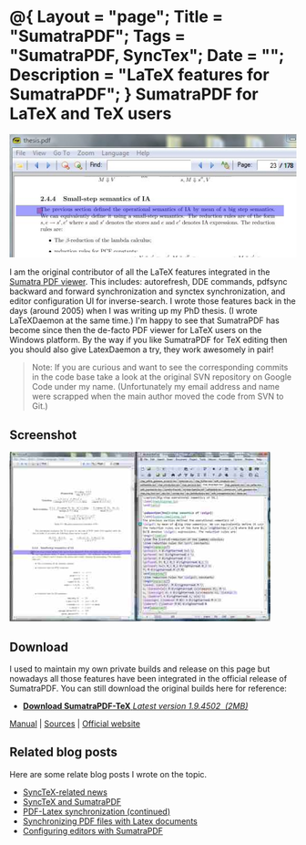 @{
  Layout = "page";
  Title = "SumatraPDF";
  Tags = "SumatraPDF, SyncTex";
  Date = "";
  Description = "LaTeX features for SumatraPDF";
}
SumatraPDF for LaTeX and TeX users
==================================

![SumatraPDF forward synchronizaion](forwardsync.png)

I am the original contributor of all the LaTeX features integrated in the [Sumatra PDF viewer](http://blog.kowalczyk.info/software/sumatrapdf/).
This includes: autorefresh, DDE commands, pdfsync backward and forward synchronization and synctex synchronization, and 
editor configuration UI for inverse-search.
I wrote those features back in the days (around 2005) when I was writing up my PhD thesis. (I wrote LaTeXDaemon at the same time.)
I'm happy to see that SumatraPDF has become since then the de-facto PDF viewer for LaTeX users on the Windows platform. 
By the way if you like SumatraPDF for TeX editing then you should also give
LatexDaemon a try, they work awesomely in pair!

> Note: If you are curious and want to see the corresponding commits
> in the code base take a look at the original SVN repository on Google Code under my name. 
> (Unfortunately my email address and name were scrapped when the main author moved the code from SVN to Git.) 

Screenshot
----------
[![SumatraPDF synchronization screenshot](sumatra-sync-small.jpg)](sumatra-sync.jpg)

Download
--------
I used to maintain my own private builds and release on this page but nowadays all those features have been integrated in the
official release of SumatraPDF. You can still download the original builds here for reference:

<ul class="home-download os_windows">
    <li class="os_windows">
    <a href="SumatraPDF-TeX.exe" class="download-link download-sumatra">
    <span><strong>Download SumatraPDF-TeX</strong> <em>Latest version 1.9.4502 &nbsp;(2MB)</em> </span>
    </a>
    </li>
</ul>
<div class="download-other"><span class="other">
    <a href="http://blog.kowalczyk.info/software/sumatrapdf/manual.html">Manual</a>
    | <a href="http://code.google.com/p/sumatrapdf/source/browse/#svn/trunk">Sources</a>
    | <a href="http://blog.kowalczyk.info/software/sumatrapdf/">Official website</a>
</span>
</div>

Related blog posts
------------------
Here are some relate blog posts I wrote on the topic.

-   [SyncTeX-related news](../../blog/index.php?entry=entry081007-214408)
-   [SyncTeX and SumatraPDF](../../blog/index.php?entry=entry080612-040012)
-   [PDF-Latex synchronization (continued)](../../blog/index.php?entry=entry080515-065447)
-   [Synchronizing PDF files with Latex documents](../../blog/index.php?entry=entry080514-043933)
-   [Configuring editors with SumatraPDF](../../blog/static.php?page=static081010-000413)



